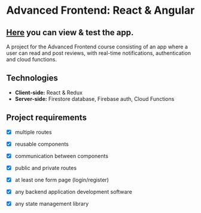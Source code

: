 # Advanced Frontend: React & Angular
## [Here](https://book-review-app-ce6d5.web.app/) you can view & test the app.

A project for the Advanced Frontend course consisting of an app where a user can read and post reviews, with real-time notifications, authentication and cloud functions.

## Technologies 
+ **Client-side:** React & Redux
+ **Server-side:** Firestore database, Firebase auth, Cloud Functions

## Project requirements
- [x] multiple routes
- [x] reusable components
- [x] communication between components
- [x] public and private routes
- [x] at least one form page (login/register)
- [x] any backend application development software
- [x] any state management library

